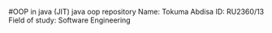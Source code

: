 #OOP in java (JIT)
java oop repository
Name: Tokuma Abdisa
ID: RU2360/13
Field of study: Software Engineering 

